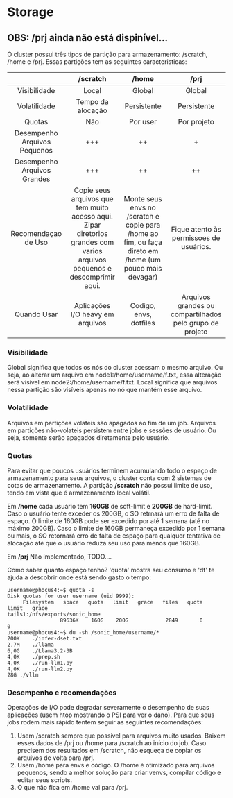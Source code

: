 # Storage

## **OBS: /prj ainda não está dispinível...**

O cluster possui três tipos de partição para armazenamento: /scratch, /home e /prj. Essas partições tem as seguintes caracteristicas:

| | /scratch | /home | /prj |
|:---:|:---:|:---:|:---:|
| Visibilidade | Local | Global | Global |
| Volatilidade | Tempo da alocação | Persistente | Persistente |
| Quotas | Não | Por user | Por projeto |
| Desempenho<br>Arquivos<br>Pequenos | +++ | ++ | + |
| Desempenho<br>Arquivos<br>Grandes | +++ | ++ | ++ |
| Recomendaçao<br>de Uso | Copie seus arquivos que tem muito acesso aqui.<br>Zipar diretorios grandes com varios arquivos pequenos e descomprimir aqui. | Monte seus envs no /scratch e copie para /home ao fim, ou faça direto em /home (um pouco mais devagar) | Fique atento às permissoes de usuários. |
| Quando Usar | Aplicações I/O heavy em arquivos | Codigo, envs, dotfiles | Arquivos grandes ou compartilhados pelo grupo de projeto |

### Visibilidade
Global significa que todos os nós do cluster acessam o mesmo arquivo. Ou seja, ao alterar um arquivo em node1:/home/username/f.txt, essa alteração será visível em node2:/home/username/f.txt.
Local significa que arquivos nessa partição são visíveis apenas no nó que mantém esse arquivo.

### Volatilidade
Arquivos em partições volateis são apagados ao fim de um job. 
Arquivos em partições não-volateis persistem entre jobs e sessões de usuário. Ou seja, somente serão apagados diretamente pelo usuário.

### Quotas
Para evitar que poucos usuários terminem acumulando todo o espaço de armazenamento para seus arquivos, o cluster conta com 2 sistemas de cotas de armazenamento. A partição **/scratch** não possui limite de uso, tendo em vista que é armazenamento local volátil.

Em **/home** cada usuário tem **160GB** de soft-limit e **200GB** de hard-limit. Caso o usuário tente exceder os 200GB, o SO retrnará um erro de falta de espaço. O limite de 160GB pode ser excedido por até 1 semana (até no máximo 200GB). Caso o limite de 160GB permaneça excedido por 1 semana ou mais, o SO retornará erro de falta de espaço para qualquer tentativa de alocação até que o usuário reduza seu uso para menos que 160GB.

Em **/prj** Não implementado, TODO....

Como saber quanto espaço tenho? 'quota' mostra seu consumo e 'df' te ajuda a descobrir onde está sendo gasto o tempo:

```console
username@phocus4:~$ quota -s
Disk quotas for user username (uid 9999): 
     Filesystem   space   quota   limit   grace   files   quota   limit   grace
tails1:/nfs/exports/sonic_home
                 89636K    160G    200G            2849       0       0   
username@phocus4:~$ du -sh /sonic_home/username/*
200K	./infer-dset.txt
2,7M	./llama
6,0G	./Llama3.2-3B
4,0K	./prep.sh
4,0K	./run-llm1.py
4,0K	./run-llm2.py
28G	./vllm
```

### Desempenho e recomendações
Operações de I/O pode degradar severamente o desempenho de suas aplicações (usem htop mostrando o PSI para ver o dano). Para que seus jobs rodem mais rápido tentem seguir as seguintes recomendações:
 1. Usem /scratch sempre que possível para arquivos muito usados. Baixem esses dados de /prj ou /home para /scratch ao início do job. Caso precisem dos resultados em /scratch, não esqueça de copiar os arquivos de volta para /prj.
 2. Usem /home para envs e código. O /home é otimizado para arquivos pequenos, sendo a melhor solução para criar venvs, compilar código e editar seus scripts.
 3. O que não fica em /home vai para /prj.
